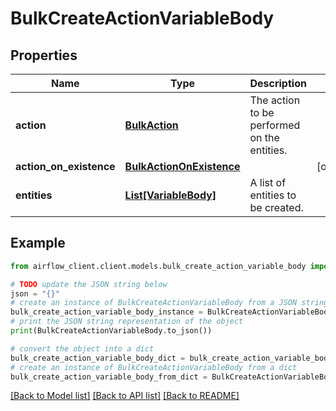 # BulkCreateActionVariableBody


## Properties

Name | Type | Description | Notes
------------ | ------------- | ------------- | -------------
**action** | [**BulkAction**](BulkAction.md) | The action to be performed on the entities. | 
**action_on_existence** | [**BulkActionOnExistence**](BulkActionOnExistence.md) |  | [optional] 
**entities** | [**List[VariableBody]**](VariableBody.md) | A list of entities to be created. | 

## Example

```python
from airflow_client.client.models.bulk_create_action_variable_body import BulkCreateActionVariableBody

# TODO update the JSON string below
json = "{}"
# create an instance of BulkCreateActionVariableBody from a JSON string
bulk_create_action_variable_body_instance = BulkCreateActionVariableBody.from_json(json)
# print the JSON string representation of the object
print(BulkCreateActionVariableBody.to_json())

# convert the object into a dict
bulk_create_action_variable_body_dict = bulk_create_action_variable_body_instance.to_dict()
# create an instance of BulkCreateActionVariableBody from a dict
bulk_create_action_variable_body_from_dict = BulkCreateActionVariableBody.from_dict(bulk_create_action_variable_body_dict)
```
[[Back to Model list]](../README.md#documentation-for-models) [[Back to API list]](../README.md#documentation-for-api-endpoints) [[Back to README]](../README.md)


